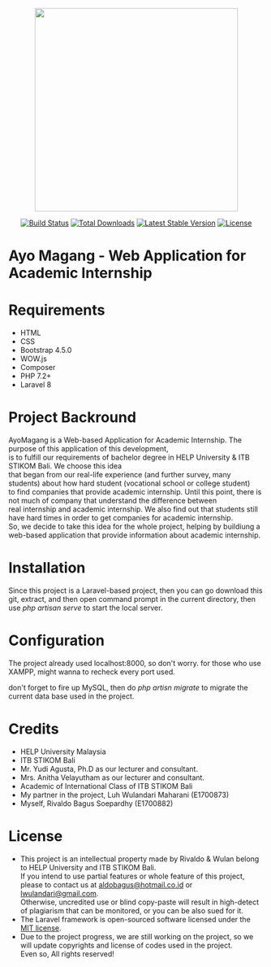 <p align="center"><a href="https://laravel.com" target="_blank"><img src="https://raw.githubusercontent.com/laravel/art/master/logo-lockup/5%20SVG/2%20CMYK/1%20Full%20Color/laravel-logolockup-cmyk-red.svg" width="400"></a></p>

<p align="center">
<a href="https://travis-ci.org/laravel/framework"><img src="https://travis-ci.org/laravel/framework.svg" alt="Build Status"></a>
<a href="https://packagist.org/packages/laravel/framework"><img src="https://poser.pugx.org/laravel/framework/d/total.svg" alt="Total Downloads"></a>
<a href="https://packagist.org/packages/laravel/framework"><img src="https://poser.pugx.org/laravel/framework/v/stable.svg" alt="Latest Stable Version"></a>
<a href="https://packagist.org/packages/laravel/framework"><img src="https://poser.pugx.org/laravel/framework/license.svg" alt="License"></a>
</p>

# Ayo Magang - Web Application for Academic Internship

Requirements
============
* HTML
* CSS
* Bootstrap 4.5.0
* WOW.js
* Composer
* PHP 7.2+
* Laravel 8

Project Backround
============
AyoMagang is a Web-based Application for Academic Internship. The purpose of this application of this development,<br>
is to fulfill our requirements of bachelor degree in HELP University & ITB STIKOM Bali. We choose this idea <br>
that began from our real-life experience (and further survey, many students) about how hard student (vocational school or college student)<br>
to find companies that provide academic internship. Until this point, there is not much of company that understand the difference between<br>
real internship and academic internship. We also find out that students still have hard times in order to get companies for academic internship.<br>
So, we decide to take this idea for the whole project, helping by buildiung a web-based application that provide information about academic internship.

Installation
============
Since this project is a Laravel-based project, then you can go download this git, 
extract, and then open command prompt in the current directory,
then use <i>php artisan serve</i> to start the local server.

Configuration
============
The project already used localhost:8000, so don't worry.
for those who use XAMPP, might wanna to recheck every port used.

don't forget to fire up MySQL, then do <i>php artisn migrate</i>
to migrate the current data base used in the project.

Credits
=======

* HELP University Malaysia<br>
* ITB STIKOM Bali<br>
* Mr. Yudi Agusta, Ph.D as our lecturer and consultant.
* Mrs. Anitha Velayutham as our lecturer and consultant.
* Academic of International Class of ITB STIKOM Bali
* My partner in the project, Luh Wulandari Maharani (E1700873)
* Myself, Rivaldo Bagus Soepardhy (E1700882)

License
=======

* This project is an intellectual property made by Rivaldo & Wulan belong to HELP University and ITB STIKOM Bali.
<br> If you intend to use partial features or whole feature of this project, please to contact us at aldobagus@hotmail.co.id or lwulandari@gmail.com.<br>
Otherwise, uncredited use or blind copy-paste will result in high-detect of plagiarism that can be monitored, or you can be also sued for it.<br>
* The Laravel framework is open-sourced software licensed under the [MIT license](https://opensource.org/licenses/MIT).<br>
* Due to the project progress, we are still working on the project, so we will update copyrights and license of codes used in the project.<br>
Even so, All rights reserved!
